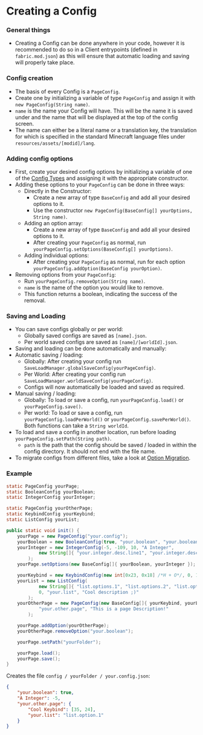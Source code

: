 ﻿# Creating a Config
### General things
 - Creating a Config can be done anywhere in your code, however it is recommended to do so in a Client entrypoints (defined in `fabric.mod.json`) as this will ensure that automatic loading and saving will properly take place.

### Config creation
 - The basis of every Config is a `PageConfig`. 
 - Create one by initializing a variable of type `PageConfig` and assign it with `new PageConfig(String name)`.
 - `name` is the name your Config will have. This will be the name it is saved under and the name that will be displayed at the top of the config screen. 
 - The name can either be a literal name or a translation key, the translation for which is specified in the standard Minecraft language files under `resources/assets/[modid]/lang`. 

### Adding config options
 - First, create your desired config options by  initializing a variable of one of the [Config Types](https://github.com/Tre5et/vanillaconfig/blob/1.18/docs/TYPES.md) and assigning it with the appropriate constructor.
 - Adding these options to your `PageConfig` can be done in three ways:
	 - Directly in the Constructor: 
		 - Create a new array of type `BaseConfig` and add all your desired options to it.
		 - Use the constructor `new PageConfig(BaseConfig[] yourOptions, String name)`.
	 - Adding an option array:
		 - Create a new array of type `BaseConfig` and add all your desired options to it.
		 - After creating your `PageConfig` as normal, run `yourPageConfig.setOptions(BaseConfig[] yourOptions)`.
	 - Adding individual options:
		 - After creating your `PageConfig` as normal, run for each option `yourPageConfig.addOption(BaseConfig yourOption)`.
 - Removing options from your `PageConfig`:
	 - Run `yourPageConfig.removeOption(String name)`.
	 - `name` is the name of the option you would like to remove.
	 - This function returns a boolean, indicating the success of the removal.

### Saving and Loading
 - You can save configs globally or per world:
	 - Globally saved configs are saved as `[name].json`.
	 - Per world saved configs are saved as `[name]/[worldId].json`.
 - Saving and loading can be done automatically and manually:
 - Automatic saving / loading:
	 - Globally: After creating your config run `SaveLoadManager.globalSaveConfig(yourPageConfig)`.
	 - Per World: After creating your config run `SaveLoadManager.worldSaveConfig(yourPageConfig)`.
	 - Configs will now automatically be loaded and saved as required.
 - Manual saving / loading:
	 - Globally: To load or save a config, run `yourPageConfig.load()` or `yourPageConfig.save()`.
	 - Per world: To load or save a config, run `yourPageConfig.loadPerWorld()` or `yourPageConfig.savePerWorld()`. Both functions can take a `String worldId`.
 - To load and save a config in another location, run before loading `yourPageConfig.setPath(String path)`.
	 - `path` is the path that the config should be saved / loaded in within the config directory. It should not end with the file name.
 - To migrate configs from different files, take a look at [Option Migration](https://github.com/Tre5et/vanillaconfig/blob/1.18/docs/MIGRATE.md).

### Example
```java
static PageConfig yourPage;
static BooleanConfig yourBoolean;
static IntegerConfig yourInteger;

static PageConfig yourOtherPage;
static KeybindConfig yourKeybind;
static ListConfig yourList;

public static void init() {
	yourPage = new PageConfig("your.config");
	yourBoolean = new BooleanConfig(true, "your.boolean", "your.boolean.description");
	yourInteger = new IntegerConfig(-5, -109, 10, "A Integer", 
			new String[]{ "your.integer.desc.line1", "your.integer.desc.line2"}
		);
	yourPage.setOptions(new BaseConfig[]{ yourBoolean, yourInteger });

	yourKeybind = new KeybindConfig(new int[0x23, 0x18] /*H + O*/, 0, 10, "Cool Keybind");
	yourList = new ListConfig(
			new String[]{ "list.options.1", "list.options.2", "list.options.3"},
			0, "your.list", "Cool description ;)"
		);
	yourOtherPage = new PageConfig(new BaseConfig[]{ yourKeybind, yourList, yourBoolean },
			"your.other.page", "This is a page Description!"
		);

	yourPage.addOption(yourOtherPage);
	yourOtherPage.removeOption("your.boolean");

	yourPage.setPath("yourFolder");

	yourPage.load();
	yourPage.save();
}
```
Creates the file `config / yourFolder / your.config.json`:
```json
{
	"your.boolean": true,
	"A Integer": -5,
	"your.other.page": {
		"Cool Keybind": [35, 24],
		"your.list": "list.option.1"
	}
}
		
```



